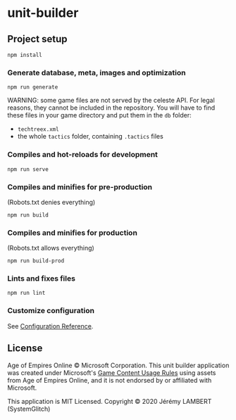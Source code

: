 # unit-builder

## Project setup
```
npm install
```

### Generate database, meta, images and optimization

```
npm run generate
```

WARNING: some game files are not served by the celeste API. For legal reasons, they cannot be included in the repository. You will have to find these files in your game directory and put them in the `db` folder:
- `techtreex.xml`
- the whole `tactics` folder, containing `.tactics` files

### Compiles and hot-reloads for development
```
npm run serve
```

### Compiles and minifies for pre-production

(Robots.txt denies everything)

```
npm run build
```

### Compiles and minifies for production

(Robots.txt allows everything)

```
npm run build-prod
```

### Lints and fixes files
```
npm run lint
```

### Customize configuration
See [Configuration Reference](https://cli.vuejs.org/config/).

## License

Age of Empires Online © Microsoft Corporation. This unit builder application was created under Microsoft's [Game Content Usage Rules](https://www.xbox.com/en-us/developers/rules) using assets from Age of Empires Online, and it is not endorsed by or affiliated with Microsoft.

This application is MIT Licensed. Copyright © 2020 Jérémy LAMBERT (SystemGlitch)
